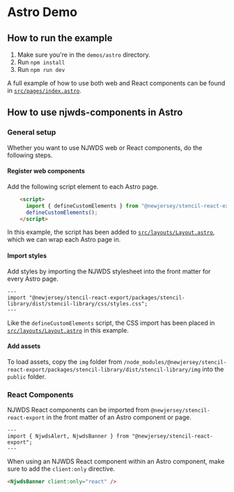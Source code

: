 # Astro Demo

## How to run the example

1. Make sure you're in the `demos/astro` directory.
2. Run `npm install`
3. Run `npm run dev`

A full example of how to use both web and React components can be found in [`src/pages/index.astro`](https://github.com/newjersey/njwds-components-demo/blob/main/demos/astro/src/pages/index.astro).

## How to use njwds-components in Astro

### General setup

Whether you want to use NJWDS web or React components, do the following steps.

#### Register web components

Add the following script element to each Astro page.

```HTML
    <script>
      import { defineCustomElements } from "@newjersey/stencil-react-export/packages/stencil-library/loader";
      defineCustomElements();
    </script>
```

In this example, the script has been added to [`src/layouts/Layout.astro`](https://github.com/newjersey/njwds-components-demo/blob/main/demos/astro/src/layouts/Layout.astro), which
we can wrap each Astro page in.

#### Import styles

Add styles by importing the NJWDS stylesheet into the front matter for every Astro page.

```astro
---
import "@newjersey/stencil-react-export/packages/stencil-library/dist/stencil-library/css/styles.css";
---
```

Like the `defineCustomElements` script, the CSS import has been placed in [`src/layouts/Layout.astro`](https://github.com/newjersey/njwds-components-demo/blob/main/demos/astro/src/layouts/Layout.astro) in this example.

#### Add assets
To load assets, copy the `img` folder from `/node_modules/@newjersey/stencil-react-export/packages/stencil-library/dist/stencil-library/img` into the `public` folder. 

### React Components

NJWDS React components can be imported from `@newjersey/stencil-react-export` in the front matter of an Astro component or page.

```astro
---
import { NjwdsAlert, NjwdsBanner } from "@newjersey/stencil-react-export";
---
```

When using an NJWDS React component within an Astro component, make sure to add the `client:only` directive.

```html
<NjwdsBanner client:only="react" />
```
